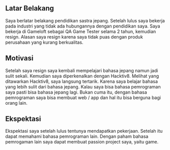 [//]: # (Ceritakan sedikit tentang latar belakangmu seperti pendidikan terakhir atau pekerjaan sebelumnya)
## Latar Belakang
Saya berlatar belakang pendidikan sastra jepang. Setelah lulus saya bekerja pada industri yang tidak ada hubungannya dengan pendidikan saya. Saya bekerja di Gameloft sebagai QA Game Tester selama 2 tahun, kemudian resign. Alasan saya resign karena saya tidak puas dengan produk perusahaan yang kurang berkualitas.

[//]: # (Motivasi apa yang mendorongmu untuk ikut program coding bootcamp di Hacktiv8?)
## Motivasi
Setelah saya resign saya kembali mempelajari bahasa jepang namun jadi sulit sekali. Kemudian saya diperkenalkan dengan Hacktiv8. Melihat yang ditawarkan Hacktiv8, saya langsung tertarik. Karena saya belajar bahasa yang lebih sulit dari bahasa jepang. Kalau saya bisa bahasa pemrograman saya pasti bisa bahasa jepang lagi. Bukan cuma itu, dengan bahasa pemrograman saya bisa membuat web / app dan hal itu bisa berguna bagi orang lain.

[//]: # (Beri tahu kami, apa yang ingin kamu dapatkan di Hacktiv8 dan apa yang ingin kamu capai setelah lulus dari sini?)
## Ekspektasi
Ekspektasi saya setelah lulus tentunya mendapatkan pekerjaan. Setelah itu dapat memahami bahasa pemrograman lain. Dengan paham bahasa pemrogaman lain saya dapat membuat passion project saya, yaitu game.


[//]: # (Apakah ada hal lain yang ingin disampaikan? Bila ada, kamu bebas untuk menuliskannya)
